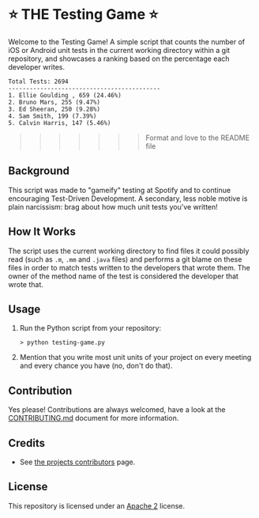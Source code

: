 # :star: THE Testing Game :star:

Welcome to the Testing Game! A simple script that counts the number of iOS or Android unit tests in the current working directory within a git repository, and showcases a ranking based on the percentage each developer writes.

```shell
Total Tests: 2694
-------------------------------------------
1. Ellie Goulding , 659 (24.46%)
2. Bruno Mars, 255 (9.47%)
3. Ed Sheeran, 250 (9.28%)
4. Sam Smith, 199 (7.39%)
5. Calvin Harris, 147 (5.46%)

```
>>>>>>> Format and love to the README file

## Background

This script was made to "gameify" testing at Spotify and to continue encouraging Test-Driven Development. A secondary, less noble motive is plain narcissism: brag about how much unit tests you've written!

## How It Works

The script uses the current working directory to find files it could possibly read (such as `.m`, `.mm` and `.java` files) and performs a git blame on these files in order to match tests written to the developers that wrote them. 
The owner of the method name of the test is considered the developer that wrote that.

## Usage

1. Run the Python script from your repository:

    ```shell
    > python testing-game.py
    ```

2. Mention that you write most unit units of your project on every meeting and every chance you have (no, don't do that).


## Contribution

Yes please! Contributions are always welcomed, have a look at the [CONTRIBUTING.md](https://github.com/spotify/testing-game/blob/master/CONTRIBUTING.md) document for more information.

## Credits

* See [the projects contributors](https://github.com/spotify/testing-game/graphs/contributors) page.

## License

This repository is licensed under an [Apache 2](http://www.apache.org/licenses/LICENSE-2.0) license. 